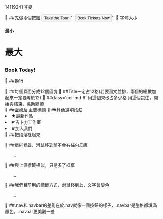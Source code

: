 14119241 李旻

	##先做兩個按鈕
<button type='button'>Take the Tour</button>''
<button type='button'>Book Tickets Now</button>''
	字體大小<h4> <h4/>最小  <h1> <h1/>最大
<h3>Book Today!</h3>
	##換行 <p> </p>
	##每個頁面分成12個區塊
	##Title一定占12格(若要圖文並排，兩個的總數加起來一定要等於12)
	##class='col-md-6' 用這個來改占多少格
用這個包住，開始與結束，協助閱讀<div class='row'> </div>
	##<a class="navbar-brand" href="/">宮崎駿</a> 主要標題
	##其他選項按鈕
<li><a herf="ticket.html">★最新作品</a></li>
<li><a herf="station.html">☛吉卜力工作室</a></li>
    <li><a herf="about.html">♛加入我們</li>
	##把段落框起來<p class="well">
	##單純標籤，滑鼠移到那不會有任何反應<ul class='nav '>...</ul>
	##與上個標籤相似，只是多了框框<ul class='nav nav-tabs'>...</ul>
	##我們目前用的標籤方式，滑鼠移到此，文字會變色<ul class='nav navbar-nav navbar-right'>…</ul>
	##.nav和.navbar的差別在於.nav就像一個按鈕的樣子，.navbar是整格都填滿顏色，.navbar更美觀一些


